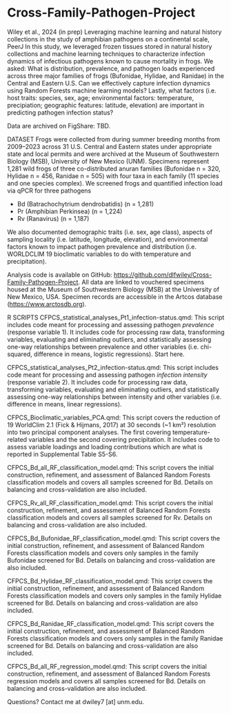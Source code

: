 # Cross-Family-Pathogen-Project
Wiley et al., 2024 (in prep) Leveraging machine learning and natural history collections in the study of amphibian pathogens on a continental scale, PeerJ
In this study, we leveraged frozen tissues stored in natural history collections and machine learning techniques to characterize infection dynamics of infectious pathogens known to cause mortality in frogs. 
We asked: What is distribution, prevalence, and pathogen loads experienced across three major families of frogs (Bufonidae, Hylidae, and Ranidae) in the Central and Eastern U.S. Can we effectively capture infection dynamics using Random Forests machine learning models? Lastly, what factors (i.e. host traits: species, sex, age; environmental factors: temperature, precipiation; geographic features: latitude, elevation) are important in predicting pathogen infection status?
 
Data are archived on FigShare: TBD.

DATASET
Frogs were collected from during summer breeding months from 2009–2023 across 31 U.S. Central and Eastern states under appropriate state and local permits and were archived at the Museum of Southwestern Biology (MSB), University of New Mexico (UNM). Specimens represent 1,281 wild frogs of three co-distributed anuran families (Bufonidae n = 320, Hylidae n = 456, Ranidae n = 505) with four taxa in each family (11 species and one species complex). We screened frogs and quantified infection load via qPCR for three pathogens
- Bd (Batrachochytrium dendrobatidis) (n = 1,281)
- Pr (Amphibian Perkinsea) (n = 1,224)
- Rv (Ranavirus) (n = 1,187)

We also documented demographic traits (i.e. sex, age class), aspects of sampling locality (i.e. latitude, longitude, elevation), and environmental factors known to impact pathogen prevalence and distribution (i.e. WORLDCLIM 19 bioclimatic variables to do with temperature and precipitation).

Analysis code is available on GitHub: https://github.com/dlfwiley/Cross-Family-Pathogen-Project. All data are linked to vouchered specimens housed at the Museum of Southwestern Biology (MSB) at the University of New Mexico, USA. Specimen records are accessible in the Artcos database (https://www.arctosdb.org).

R SCRIPTS
CFPCS_statistical_analyses_Pt1_infection-status.qmd: This script includes code meant for processing and assessing pathogen *prevalence* (response variable 1). It includes code for processing raw data, transforming variables, evaluating and eliminating outliers, and statistically assessing one-way relationships between prevalence and other variables (i.e. chi-squared, difference in means, logistic regressions). Start here.

CFPCS_statistical_analyses_Pt2_infection-status.qmd: This script includes code meant for processing and assessing pathogen *infection intensity* (response variable 2). It includes code for processing raw data, transforming variables, evaluating and eliminating outliers, and statistically assessing one-way relationships between intensity and other variables (i.e. difference in means, linear regressions).

CFPCS_Bioclimatic_variables_PCA.qmd: This script covers the reduction of 19 WorldClim 2.1 (Fick & Hijmans, 2017) at 30 seconds (~1 km²) resolution into two principal component analyses. The first covering temperature-related variables and the second covering precipitation. It includes code to assess variable loadings and loading contributions which are what is reported in Supplemental Table S5-S6.

CFPCS_Bd_all_RF_classification_model.qmd: This script covers the initial construction, refinement, and assessment of Balanced Random Forests classification models and covers all samples screened for Bd. Details on balancing and cross-validation are also included. 

CFPCS_Rv_all_RF_classification_model.qmd: This script covers the initial construction, refinement, and assessment of Balanced Random Forests classification models and covers all samples screened for Rv. Details on balancing and cross-validation are also included. 

CFPCS_Bd_Bufonidae_RF_classification_model.qmd: This script covers the initial construction, refinement, and assessment of Balanced Random Forests classification models and covers only samples in the family Bufonidae screened for Bd. Details on balancing and cross-validation are also included. 

CFPCS_Bd_Hylidae_RF_classification_model.qmd: This script covers the initial construction, refinement, and assessment of Balanced Random Forests classification models and covers only samples in the family Hylidae screened for Bd. Details on balancing and cross-validation are also included. 

CFPCS_Bd_Ranidae_RF_classification_model.qmd: This script covers the initial construction, refinement, and assessment of Balanced Random Forests classification models and covers only samples in the family Ranidae screened for Bd. Details on balancing and cross-validation are also included. 

CFPCS_Bd_all_RF_regression_model.qmd: This script covers the initial construction, refinement, and assessment of Balanced Random Forests regression models and covers all samples screened for Bd. Details on balancing and cross-validation are also included. 

Questions? Contact me at dwiley7 [at] unm.edu.
